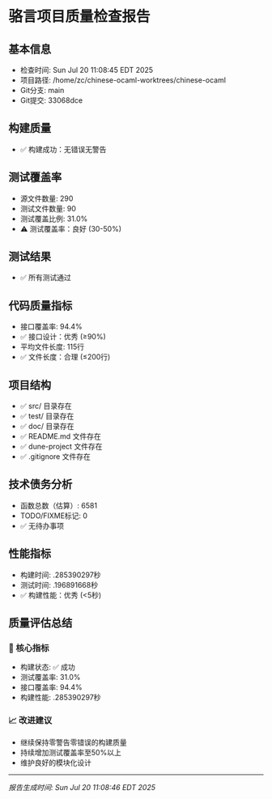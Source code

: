 # 骆言项目质量检查报告

## 基本信息
- 检查时间: Sun Jul 20 11:08:45 EDT 2025
- 项目路径: /home/zc/chinese-ocaml-worktrees/chinese-ocaml
- Git分支: main
- Git提交: 33068dce

## 构建质量
- ✅ 构建成功：无错误无警告

## 测试覆盖率
- 源文件数量: 290
- 测试文件数量: 90
- 测试覆盖比例: 31.0%
- ⚠️  测试覆盖率：良好 (30-50%)

## 测试结果
- ✅ 所有测试通过

## 代码质量指标
- 接口覆盖率: 94.4%
- ✅ 接口设计：优秀 (≥90%)
- 平均文件长度: 115行
- ✅ 文件长度：合理 (≤200行)

## 项目结构
- ✅ src/ 目录存在
- ✅ test/ 目录存在
- ✅ doc/ 目录存在
- ✅ README.md 文件存在
- ✅ dune-project 文件存在
- ✅ .gitignore 文件存在

## 技术债务分析
- 函数总数（估算）: 6581
- TODO/FIXME标记: 0
- ✅ 无待办事项

## 性能指标
- 构建时间: .285390297秒
- 测试时间: .196891668秒
- ✅ 构建性能：优秀 (<5秒)

## 质量评估总结

### 🎯 核心指标
- 构建状态: ✅ 成功
- 测试覆盖率: 31.0%
- 接口覆盖率: 94.4%
- 构建性能: .285390297秒

### 📈 改进建议
- 继续保持零警告零错误的构建质量
- 持续增加测试覆盖率至50%以上
- 维护良好的模块化设计

---
*报告生成时间: Sun Jul 20 11:08:46 EDT 2025*

